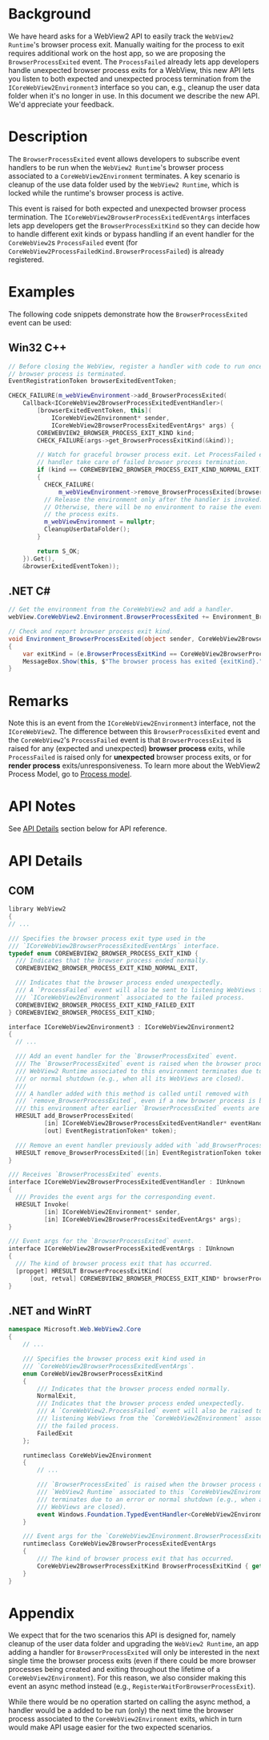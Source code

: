 # Background
We have heard asks for a WebView2 API to easily track the `WebView2 Runtime`'s
browser process exit. Manually waiting for the process to exit requires
additional work on the host app, so we are proposing the `BrowserProcessExited`
event. The `ProcessFailed` already lets app developers handle unexpected browser
process exits for a WebView, this new API lets you listen to both expected and
unexpected process termination from the `ICoreWebView2Environment3` interface so
you can, e.g., cleanup the user data folder when it's no longer in use. In this
document we describe the new API. We'd appreciate your feedback.


# Description
The `BrowserProcessExited` event allows developers to subscribe event handlers
to be run when the `WebView2 Runtime`'s browser process associated to a
`CoreWebView2Environment` terminates. A key scenario is cleanup of the use data
folder used by the `WebView2 Runtime`, which is locked while the runtime's
browser process is active.

This event is raised for both expected and unexpected browser process
termination. The `ICoreWebView2BrowserProcessExitedEventArgs` interfaces lets
app developers get the `BrowserProcessExitKind` so they can decide how to handle
different exit kinds or bypass handling if an event handler for the
`CoreWebView2`s `ProcessFailed` event (for
`CoreWebView2ProcessFailedKind.BrowserProcessFailed`) is already registered.


# Examples
The following code snippets demonstrate how the `BrowserProcessExited` event can
be used:

## Win32 C++
```cpp
// Before closing the WebView, register a handler with code to run once the
// browser process is terminated.
EventRegistrationToken browserExitedEventToken;

CHECK_FAILURE(m_webViewEnvironment->add_BrowserProcessExited(
    Callback<ICoreWebView2BrowserProcessExitedEventHandler>(
        [browserExitedEventToken, this](
            ICoreWebView2Environment* sender,
            ICoreWebView2BrowserProcessExitedEventArgs* args) {
        COREWEBVIEW2_BROWSER_PROCESS_EXIT_KIND kind;
        CHECK_FAILURE(args->get_BrowserProcessExitKind(&kind));

        // Watch for graceful browser process exit. Let ProcessFailed event
        // handler take care of failed browser process termination.
        if (kind == COREWEBVIEW2_BROWSER_PROCESS_EXIT_KIND_NORMAL_EXIT)
        {
          CHECK_FAILURE(
              m_webViewEnvironment->remove_BrowserProcessExited(browserExitedEventToken));
          // Release the environment only after the handler is invoked.
          // Otherwise, there will be no environment to raise the event when
          // the process exits.
          m_webViewEnvironment = nullptr;
          CleanupUserDataFolder();
        }

        return S_OK;
    }).Get(),
    &browserExitedEventToken));
```

## .NET C#
```c#
// Get the environment from the CoreWebView2 and add a handler.
webView.CoreWebView2.Environment.BrowserProcessExited += Environment_BrowserProcessExited;

// Check and report browser process exit kind.
void Environment_BrowserProcessExited(object sender, CoreWebView2BrowserProcessExitedEventArgs e)
{
    var exitKind = (e.BrowserProcessExitKind == CoreWebView2BrowserProcessExitKind.NormalExit) ? "normally" : "unexpectedly";
    MessageBox.Show(this, $"The browser process has exited {exitKind}.", "Browser Process Exited");
}
```


# Remarks
Note this is an event from the `ICoreWebView2Environment3` interface, not the
`ICoreWebView2`. The difference between this `BrowserProcessExited` event and
the `CoreWebView2`'s `ProcessFailed` event is that `BrowserProcessExited` is
raised for any (expected and unexpected) **browser process** exits, while
`ProcessFailed` is raised only for **unexpected** browser process exits, or for
**render process** exits/unresponsiveness. To learn more about the WebView2
Process Model, go to [Process model](https://docs.microsoft.com/en-us/microsoft-edge/webview2/concepts/process-model).


# API Notes
See [API Details](#api-details) section below for API reference.


# API Details

## COM
```cpp
library WebView2
{
// ...

/// Specifies the browser process exit type used in the
/// `ICoreWebView2BrowserProcessExitedEventArgs` interface.
typedef enum COREWEBVIEW2_BROWSER_PROCESS_EXIT_KIND {
  /// Indicates that the browser process ended normally.
  COREWEBVIEW2_BROWSER_PROCESS_EXIT_KIND_NORMAL_EXIT,

  /// Indicates that the browser process ended unexpectedly.
  /// A `ProcessFailed` event will also be sent to listening WebViews from the
  /// `ICoreWebView2Environment` associated to the failed process.
  COREWEBVIEW2_BROWSER_PROCESS_EXIT_KIND_FAILED_EXIT
} COREWEBVIEW2_BROWSER_PROCESS_EXIT_KIND;

interface ICoreWebView2Environment3 : ICoreWebView2Environment2
{
  // ...

  /// Add an event handler for the `BrowserProcessExited` event.
  /// The `BrowserProcessExited` event is raised when the browser process of the
  /// WebView2 Runtime associated to this environment terminates due to an error
  /// or normal shutdown (e.g., when all its WebViews are closed).
  ///
  /// A handler added with this method is called until removed with
  /// `remove_BrowserProcessExited`, even if a new browser process is bound to
  /// this environment after earlier `BrowserProcessExited` events are raised.
  HRESULT add_BrowserProcessExited(
		  [in] ICoreWebView2BrowserProcessExitedEventHandler* eventHandler,
		  [out] EventRegistrationToken* token);

  /// Remove an event handler previously added with `add_BrowserProcessExited`.
  HRESULT remove_BrowserProcessExited([in] EventRegistrationToken token);
}

/// Receives `BrowserProcessExited` events.
interface ICoreWebView2BrowserProcessExitedEventHandler : IUnknown
{
  /// Provides the event args for the corresponding event.
  HRESULT Invoke(
		  [in] ICoreWebView2Environment* sender,
		  [in] ICoreWebView2BrowserProcessExitedEventArgs* args);
}

/// Event args for the `BrowserProcessExited` event.
interface ICoreWebView2BrowserProcessExitedEventArgs : IUnknown
{
  /// The kind of browser process exit that has occurred.
  [propget] HRESULT BrowserProcessExitKind(
      [out, retval] COREWEBVIEW2_BROWSER_PROCESS_EXIT_KIND* browserProcessExitKind);
}
```

## .NET and WinRT
```c#
namespace Microsoft.Web.WebView2.Core
{
    // ...

    /// Specifies the browser process exit kind used in
    /// `CoreWebView2BrowserProcessExitedEventArgs`.
    enum CoreWebView2BrowserProcessExitKind
    {
        /// Indicates that the browser process ended normally.
        NormalExit,
        /// Indicates that the browser process ended unexpectedly.
        /// A `CoreWebView2.ProcessFailed` event will also be raised to
        /// listening WebViews from the `CoreWebView2Environment` associated to
        /// the failed process.
        FailedExit
    };

    runtimeclass CoreWebView2Environment
    {
        // ...

        /// `BrowserProcessExited` is raised when the browser process of the
        /// `WebView2 Runtime` associated to this `CoreWebView2Environment`
        /// terminates due to an error or normal shutdown (e.g., when all its
        /// WebViews are closed).
        event Windows.Foundation.TypedEventHandler<CoreWebView2Environment, CoreWebView2BrowserProcessExitedEventArgs> BrowserProcessExited;
    }

    /// Event args for the `CoreWebView2Environment.BrowserProcessExited` event.
    runtimeclass CoreWebView2BrowserProcessExitedEventArgs
    {
        /// The kind of browser process exit that has occurred.
        CoreWebView2BrowserProcessExitKind BrowserProcessExitKind { get; };
    }
}
```

# Appendix
We expect that for the two scenarios this API is designed for, namely cleanup of
the user data folder and upgrading the `WebView2 Runtime`, an app adding a
handler for `BrowserProcessExited` will only be interested in the next single
time the browser process exits (even if there could be more browser processes
being created and exiting throughout the lifetime of a
`CoreWebView2Environment`). For this reason, we also consider making this event
an async method instead (e.g., `RegisterWaitForBrowserProcessExit`).

While there would be no operation started on calling the async method, a handler
would be a added to be run (only) the next time the browser process associated
to the `CoreWebView2Environment` exits, which in turn would make API usage
easier for the two expected scenarios.
